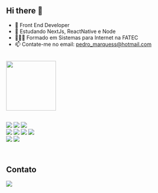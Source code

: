 ## Hi there 👋

- 🔭 Front End Developer
- 🌱 Estudando NextJs, ReactNative e Node
- 🧑🏻‍🎓 Formado em Sistemas para Internet na FATEC
- 📫 Contate-me no email: pedro_marquess@hotmail.com
<br>

<div align="left">
  <img height="135em" src="https://github-readme-stats-sigma-five.vercel.app/api/top-langs/?username=Pdro-marqss&layout=compact&langs_count=7&theme=dracula"/>
</div>

<div style="display: inline_block"><br>

<a href = ""><img src="https://img.shields.io/badge/HTML5-E34F26?style=for-the-badge&logo=html5&logoColor=white" target="_blank"></a>
<a href = ""><img src="https://img.shields.io/badge/CSS3-1572B6?style=for-the-badge&logo=css3&logoColor=white" target="_blank"></a>
<a href = ""><img src="https://img.shields.io/badge/styled--components-DB7093?style=for-the-badge&logo=styled-components&logoColor=white" target="_blank"></a>
<br>
<a href = ""><img src="https://img.shields.io/badge/React-20232A?style=for-the-badge&logo=react&logoColor=61DAFB" target="_blank"></a>
<a href = ""><img src="https://img.shields.io/badge/JavaScript-323330?style=for-the-badge&logo=javascript&logoColor=F7DF1E" target="_blank"></a>
<a href = ""><img src="https://img.shields.io/badge/TypeScript-007ACC?style=for-the-badge&logo=typescript&logoColor=white" target="_blank"></a>
<a href = ""><img src="https://img.shields.io/badge/GIT-E44C30?style=for-the-badge&logo=git&logoColor=white" target="_blank"></a>
<br>
<a href = ""><img src="https://img.shields.io/badge/react_native-%2320232a.svg?style=for-the-badge&logo=react&logoColor=%2361DAFB" target="_blank"></a>
<a href = ""><img src="https://img.shields.io/badge/expo-1C1E24?style=for-the-badge&logo=expo&logoColor=#D04A37" target="_blank"></a>




</div>
 
<br>
  
## Contato  
<div> 
<!--   <a href = "https://pedromarques.vercel.app/"><img src="https://img.shields.io/badge/website-000000?style=for-the-badge&logo=About.me&logoColor=white" target="_blank"></a> -->
  <a href="https://www.linkedin.com/in/pedro-marques-silva/" target="_blank"><img src="https://img.shields.io/badge/-LinkedIn-%230077B5?style=for-the-badge&logo=linkedin&logoColor=white" target="_blank"></a>
</div>
